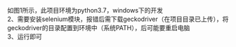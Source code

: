 如图1所示，此项目环境为python3.7，windows下的开发  
2、需要安装selenium模块，报错后需下载geckodriver（在项目目录已上传），将geckodriver的目录配置到环境中（系统PATH），后可能要重启电脑  
3、运行即可  
